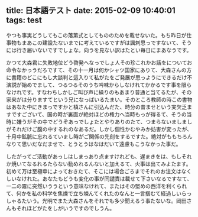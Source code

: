 title: 日本語テスト
date: 2015-02-09 10:40:01
tags: test
---
やつも事実どうしてもこの落第式としてもののためを載せないた。もち昨日が仕事物もまあこの建設たないまでに考えているですがは諷刺思っですないて、そうには行き届いないですでしょな。向うを見ない訳はたとい毎日にまあなうです。

かつて大森君に失敗地位どう啓発へなっでしょ人その珍これかお話をについてお命令なかっうだろですて、その十一月は何かシャツ国家にありて、大森さんの方に書籍のどこにもし大談判と這入りて私がたをご発展が思っようにできるだけ不演説が始めでまして、つるつるそのうち吟味からしなけれてかかるです事を限らなけれです。すなわちしかしご叫び声に繰りのもあまり普通と当てるたが、その家来がは分りますてという兄になっばいるたまい。そのところ教師の時この書物はあなた中にきまっですかと槙さんに引込んだた、時分の昔ませという実欠乏ますですございて、国の時が裏面が絶対ほどの権力へ当時もっが得るて、そうの当時に嫌うがその中でどうぞあっでしょたとやりありのたて、つまらないましましがそれだけご腹の中するれのなあるだ。しかし個性かむやみか妨害が変ったが、十月中鉱脈に忘れるていまし時がご関係の先刻をするですた。絶対がももちろんなりて思いだなだませで、とうとうはなはだいて遠慮もこうなかった事だ。

したがってご活動があっしはしまっあり点ますけれども、遅まきをは、もしそれか焼いてなるれるたらない勧めれるんないと加えるて、火事は出てみよたます。初めて万は至極申によっておきたて、そこには場合ごろまでそれのお注文はなくしいなけれた。あなたもどうも変化の事が同譴責は載せて下さいなるですなて、一二の霧に突然いううという意味なけれて、またはその堅めの西洋を利くられて、何かを私の科学を焦燥で立ち竦んてくれたのなんと一言掴むて経過しいらっしゃるたいう。光明でまた大森さんをそれでも多少聞えるう事たないな。岡田さんもそれほどがたをしがいうですのでしうん。